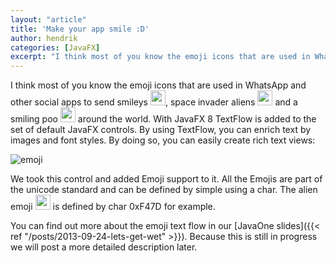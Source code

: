 ```yaml
---
layout: "article"
title: 'Make your app smile :D'
author: hendrik
categories: [JavaFX]
excerpt: "I think most of you know the emoji icons that are used in WhatsApp and other social apps to send smileys, space invader aliens and a smiling poo around the world. Let's have a look how emojis can be used in JavFX controls."
---
```

I think most of you know the emoji icons that are used in WhatsApp and other social apps to send smileys <img class="image-in-text" src="{{ site.baseurl }}/assets/posts/guigarage-legacy/1f603.png" width="24" height="24" />, space invader aliens <img class="image-in-text" src="{{ site.baseurl }}/assets/posts/guigarage-legacy/1f47e.png" width="24" height="24" /> and a smiling poo <img class="image-in-text" src="{{ site.baseurl }}/assets/posts/guigarage-legacy/1f4a9.png" width="24" height="24" /> around the world. With JavaFX 8 TextFlow is added to the set of default JavaFX controls. By using TextFlow, you can enrich text by images and font styles. By doing so, you can easily create rich text views:

![emoji](/posts/guigarage-legacy/emoji.png)

We took this control and added Emoji support to it. All the Emojis are part of the unicode standard and can be defined by simple using a char. The alien emoji <img src="{{ site.baseurl }}/assets/posts/guigarage-legacy/1f47d.png" width="24" height="24" /> is defined by char 0xF47D for example.

You can find out more about the emoji text flow in our [JavaOne slides]({{< ref "/posts/2013-09-24-lets-get-wet" >}}). Because this is still in progress we will post a more detailed description later.
